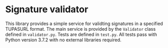 # Signature validator

This library provides a simple service for validting signatures in a specified TUPASURL format. The main service is provided by the `Validator` class defined in `validator.py`. Tests are defined in `test.py`. All tests pass with Python version 3.7.2 with no external libraries required.